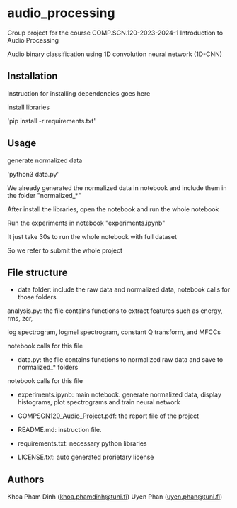 # audio_processing

Group project for the course COMP.SGN.120-2023-2024-1 Introduction to Audio Processing

Audio binary classification using 1D convolution neural network (1D-CNN)

## Installation

Instruction for installing dependencies goes here

install libraries

'pip install -r requirements.txt'

## Usage

generate normalized data

'python3 data.py'

We already generated the normalized data in notebook and include them in the folder "normalized_*"

After install the libraries, open the notebook and run the whole notebook

Run the experiments in notebook "experiments.ipynb"

It just take 30s to run the whole notebook with full dataset

So we refer to submit the whole project

## File structure

- data folder: include the raw data and normalized data, notebook calls for those folders

analysis.py: the file contains functions to extract features such as energy, rms, zcr,

log spectrogram, logmel spectrogram, constant Q transform, and MFCCs

notebook calls for this file

- data.py: the file contains functions to normalized raw data and save to normalized_* folders

notebook calls for this file

- experiments.ipynb: main notebook. generate normalized data, display histograms, plot spectrograms and train neural network

- COMPSGN120_Audio_Project.pdf: the report file of the project

- README.md: instruction file. 

- requirements.txt: necessary python libraries

- LICENSE.txt: auto generated prorietary license

## Authors

Khoa Pham Dinh (khoa.phamdinh@tuni.fi)
Uyen Phan (uyen.phan@tuni.fi)
